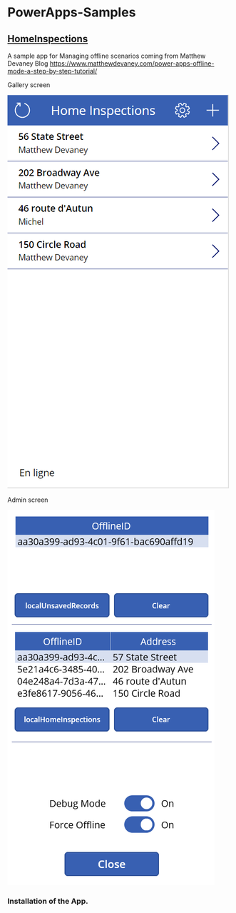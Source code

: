 # PowerApps-Samples
## [HomeInspections](https://github.com/MichelLaplane/PowerApps-Samples/tree/main/HomeInspections)

A sample app for Managing offline scenarios coming from Matthew Devaney Blog https://www.matthewdevaney.com/power-apps-offline-mode-a-step-by-step-tutorial/

Gallery screen

![HomeInspections](https://github.com/MichelLaplane/PowerApps-Samples/raw/main/HomeInspections/Images/Gallery%20Browse.png)


Admin screen

![HomeInspections](https://github.com/MichelLaplane/PowerApps-Samples/raw/main/HomeInspections/Images/Admin%20screen.png)

### Installation of the App.

